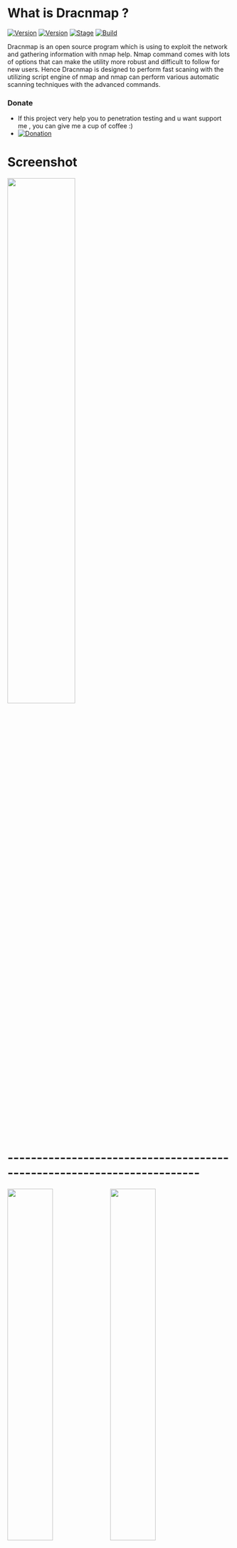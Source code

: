 # What is Dracnmap ?

[![Version](https://img.shields.io/badge/Dracnmap-2.2.0-brightgreen.svg?maxAge=259200)]()
[![Version](https://img.shields.io/badge/Codename-Redline-red.svg?maxAge=259200)]()
[![Stage](https://img.shields.io/badge/Release-Stable-brightgreen.svg)]()
[![Build](https://img.shields.io/badge/Supported_OS-Linux-orange.svg)]()

Dracnmap is an open source program which is using to exploit the network and gathering information with nmap help.
Nmap command comes with lots of options that can make the utility more robust and difficult to follow for new users.
Hence Dracnmap is designed to perform fast scaning with the utilizing script engine of nmap and nmap can perform various automatic scanning techniques with the advanced commands.

### Donate
- If this project very help you to penetration testing  and u want support me , you can give me a cup of coffee :)
- [![Donation](https://img.shields.io/badge/bitcoin-donate-yellow.svg)](https://blockchain.info/id/address/1NuNTXo7Aato7XguFkvwYnTAFV2immXmjS)

# Screenshot
<img src="https://cloud.githubusercontent.com/assets/17976841/19298772/7a54ba56-907a-11e6-98dc-e5e93689d07a.png" width="55%"></img> 
# -----------------------------------------------------------------------
<img src="https://cloud.githubusercontent.com/assets/17976841/19298781/83ff7e1a-907a-11e6-9def-cfb080bf5f61.png" width="45%"></img> <img src="https://cloud.githubusercontent.com/assets/17976841/19298782/840556be-907a-11e6-864a-ea272cbbacb7.png" width="45%"></img> 


## :scroll: Changelog
Be sure to check out the [Changelog] and Read CHANGELOG.md


## Getting Started
1. ```git clone https://github.com/Ships2024/Dracnmap.git```
2. ```cd Dracnmap```
3. ```chmod +x Dracnmap.sh ```
3. ```sudo ./Dracnmap.sh or sudo su ./Dracnmap.sh ```

##  :heavy_exclamation_mark: Requirements

- A linux operating system. We recommend Kali Linux 2 or Kali 2016.1 rolling / Cyborg / Parrot / Dracos / BackTrack / Backbox / and another operating system ( linux ) 

- Must install nmap 

## Tutorial ?  or another tool ? 

you can visit my channel  : https://www.youtube.com/channel/UCpK9IXzLMfVFp9NUfDzxFfw

thefatrat , Backdoor Creator ( bypass av ) : https://github.com/Screetsec/TheFatRat

## BUG ? 
- Please Submit new issue 
- Contact me
- Hey sup ? do you want ask about all my tools ? you can join me in telegram.me/offscreetsec

## Donations 

- Donation: Send to [bitcoin](https://blockchain.info/id/address/1NuNTXo7Aato7XguFkvwYnTAFV2immXmjS)

- Addres Bitcoin : 1NuNTXo7Aato7XguFkvwYnTAFV2immXmjS

- <img src="https://cloud.githubusercontent.com/assets/17976841/25007109/75380fa6-2089-11e7-8a4a-4a8ae9c06e24.png" width="30%"></img>

## :octocat: Credits

- Thanks to allah and Screetsec [ Edo -maland- ] <Me> 
- First Contribute @nullrndtx  
- Dracos Linux from Scratch Indonesia ( Awesome Penetration os ), you can see in http://dracos-linux.org/ 
- Offensive Security for the awesome OS ( http://www.offensive-security.com/ )
- http://www.kali.org/"   
- And another open sources tool in github
- Uptodate new tools hacking visit http://www.kitploit.com
- Contribute Boy Suganda Sinaga [ dragz17 ] 

## Book for nmap

- Nmap 6: Network exploration and security auditing Cookbook
- Nmap Host Discovery Techniques
- Nmap Cheat Sheet (PDF) - 8ack
- Nmap - A Stealth Port Scanner - Villanova Computer Science
- Nmap Quick Reference Guide - SCADAhacker

## Disclaimer

***Note: modifications, changes, or alterations to this sourcecode is acceptable, however,any public releases utilizing this code must be approved by writen this tool ( Edo -m- ).***

